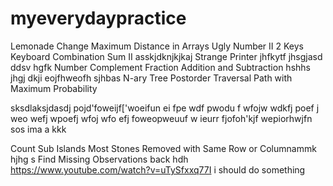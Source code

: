 # myeverydaypractice

Lemonade Change
 Maximum Distance in Arrays
Ugly Number II
 2 Keys Keyboard
Combination Sum II
asskjdknjkjkaj 
Strange Printer
jhfkytf
jhsgjasd
ddsv
hgfk
Number Complement
 Fraction Addition and Subtraction
hshhs
jhgj
dkji
eojfhweofh
sjhbas
N-ary Tree Postorder Traversal
Path with Maximum Probability




sksdlaksjdasdj
pojd'foweijf['woeifun  ei fpe
wdf
pwodu f
wfojw wdkfj
poef j
weo
wefj
wpoefj
wfoj
wfo
efj
foweopweuuf
w ieurr
fjofoh'kjf
wepiorhwjfn  sos ima a
kkk

Count Sub Islands
Most Stones Removed with Same Row or Columnammk
hjhg
s
Find Missing Observations
back
hdh
https://www.youtube.com/watch?v=uTySfxxq77I
i should do something


